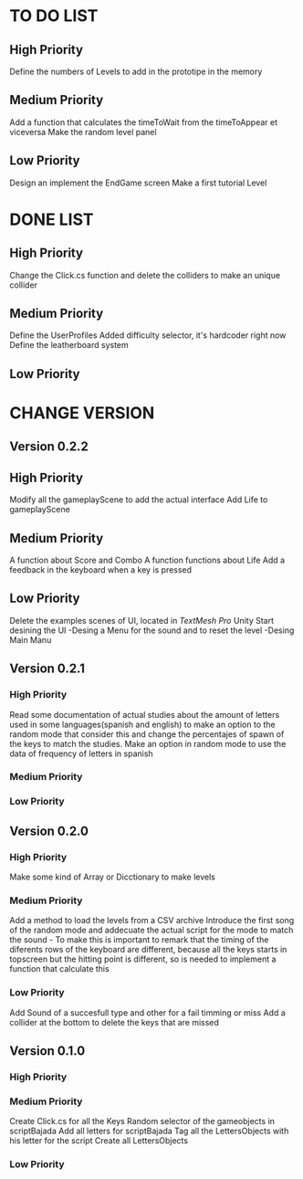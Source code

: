 # TO DO LIST

## High Priority
Define the numbers of Levels to add in the prototipe in the memory

## Medium Priority
Add a function that calculates the timeToWait from the timeToAppear et viceversa
Make the random level panel

## Low Priority
Design an implement the EndGame screen
Make a first tutorial Level

# DONE LIST

## High Priority
Change the Click.cs function and delete the colliders to make an unique collider

## Medium Priority
Define the UserProfiles
Added difficulty selector, it's hardcoder right now
Define the leatherboard system

## Low Priority

# CHANGE VERSION
## Version 0.2.2
## High Priority
Modify all the gameplayScene to add the actual interface
Add Life to gameplayScene
## Medium Priority
A function about Score and Combo
A function functions about Life
Add a feedback in the keyboard when a key is pressed
## Low Priority
Delete the examples scenes of UI, located in *TextMesh Pro* Unity
Start desining the UI
    -Desing a Menu for the sound and to reset the level
    -Desing Main Manu
	
## Version 0.2.1
### High Priority
Read some documentation of actual studies about the amount of letters used in some languages(spanish and english) to make an option to the random mode that consider this and change the percentajes of spawn of the keys to match the studies.
Make an option in random mode to use the data of frequency of letters in spanish
### Medium Priority
### Low Priority

## Version 0.2.0
### High Priority
Make some kind of Array or Dicctionary to make levels
### Medium Priority
Add a method to load the levels from a CSV archive
Introduce the first song of the random mode and addecuate the actual script for the mode to match the sound
    - To make this is important to remark that the timing of the diferents rows of the keyboard are different, because all the keys starts in topscreen but the hitting point is different, so is needed to implement a function that calculate this
### Low Priority
Add Sound of a succesfull type and other for a fail timming or miss
Add a collider at the bottom to delete the keys that are missed

## Version 0.1.0 

### High Priority

### Medium Priority
Create Click.cs for all the Keys
Random selector of the gameobjects in scriptBajada
Add all letters for scriptBajada
Tag all the LettersObjects with his letter for the script
Create all LettersObjects

### Low Priority
